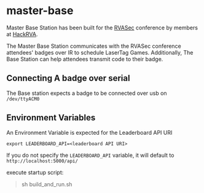 # master-base
Master Base Station has been built for the [RVASec](https://rvasec.com/) conference by members at [HackRVA](https://hackrva.org).

The Master Base Station communicates with the RVASec conference attendees' badges over IR to schedule LaserTag Games.  Additionally, The Base Station can help attendees transmit code to their badge.

## Connecting A badge over serial

The Base station expects a badge to be connected over usb on `/dev/ttyACM0`

## Environment Variables
An Environment Variable is expected for the Leaderboard API URI
```
export LEADERBOARD_API=<leaderboard API URI>
```

If you do not specify the `LEADERBOARD_API` variable, it will default to `http://localhost:5000/api/` 

execute startup script:
> sh build_and_run.sh